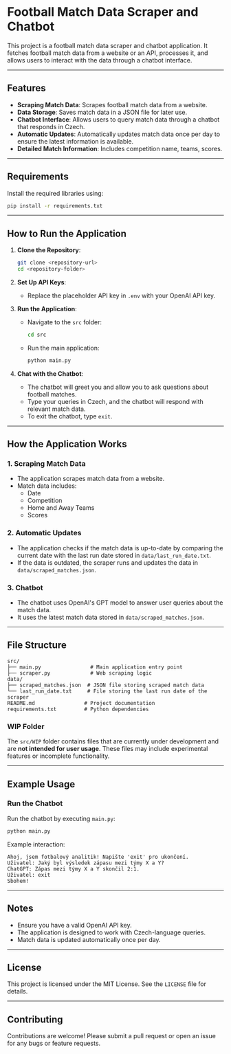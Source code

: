 # Football Match Data Scraper and Chatbot

This project is a football match data scraper and chatbot application. It fetches football match data from a website or an API, processes it, and allows users to interact with the data through a chatbot interface.

---

## Features

-   **Scraping Match Data**: Scrapes football match data from a website.
-   **Data Storage**: Saves match data in a JSON file for later use.
-   **Chatbot Interface**: Allows users to query match data through a chatbot that responds in Czech.
-   **Automatic Updates**: Automatically updates match data once per day to ensure the latest information is available.
-   **Detailed Match Information**: Includes competition name, teams, scores.

---

## Requirements

Install the required libraries using:

```bash
pip install -r requirements.txt
```

---

## How to Run the Application

1. **Clone the Repository**:

    ```bash
    git clone <repository-url>
    cd <repository-folder>
    ```

2. **Set Up API Keys**:

    - Replace the placeholder API key in `.env` with your OpenAI API key.

3. **Run the Application**:

    - Navigate to the `src` folder:
        ```bash
        cd src
        ```
    - Run the main application:
        ```bash
        python main.py
        ```

4. **Chat with the Chatbot**:
    - The chatbot will greet you and allow you to ask questions about football matches.
    - Type your queries in Czech, and the chatbot will respond with relevant match data.
    - To exit the chatbot, type `exit`.

---

## How the Application Works

### 1. **Scraping Match Data**

-   The application scrapes match data from a website.
-   Match data includes:
    -   Date
    -   Competition
    -   Home and Away Teams
    -   Scores

### 2. **Automatic Updates**

-   The application checks if the match data is up-to-date by comparing the current date with the last run date stored in `data/last_run_date.txt`.
-   If the data is outdated, the scraper runs and updates the data in `data/scraped_matches.json`.

### 3. **Chatbot**

-   The chatbot uses OpenAI's GPT model to answer user queries about the match data.
-   It uses the latest match data stored in `data/scraped_matches.json`.

---

## File Structure

```
src/
├── main.py                # Main application entry point
├── scraper.py             # Web scraping logic
data/
├── scraped_matches.json  # JSON file storing scraped match data
└── last_run_date.txt     # File storing the last run date of the scraper
README.md                # Project documentation
requirements.txt         # Python dependencies
```

### WIP Folder

The `src/WIP` folder contains files that are currently under development and are **not intended for user usage**. These files may include experimental features or incomplete functionality.

---

## Example Usage

### Run the Chatbot

Run the chatbot by executing `main.py`:

```bash
python main.py
```

Example interaction:

```
Ahoj, jsem fotbalový analitik! Napište 'exit' pro ukončení.
Uživatel: Jaký byl výsledek zápasu mezi týmy X a Y?
ChatGPT: Zápas mezi týmy X a Y skončil 2:1.
Uživatel: exit
Sbohem!
```

---

## Notes

-   Ensure you have a valid OpenAI API key.
-   The application is designed to work with Czech-language queries.
-   Match data is updated automatically once per day.

---

## License

This project is licensed under the MIT License. See the `LICENSE` file for details.

---

## Contributing

Contributions are welcome! Please submit a pull request or open an issue for any bugs or feature requests.
